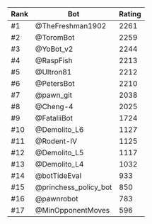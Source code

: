 Rank|Bot|Rating
---|---|---
#1|@TheFreshman1902|2261
#2|@ToromBot|2259
#3|@YoBot_v2|2244
#4|@RaspFish|2213
#5|@Ultron81|2212
#6|@PetersBot|2210
#7|@pawn_git|2038
#8|@Cheng-4|2025
#9|@FataliiBot|1724
#10|@Demolito_L6|1127
#11|@Rodent-IV|1125
#12|@Demolito_L5|1117
#13|@Demolito_L4|1032
#14|@botTideEval|933
#15|@princhess_policy_bot|850
#16|@pawnrobot|783
#17|@MinOpponentMoves|596
